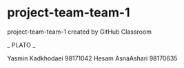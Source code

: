 # project-team-team-1
project-team-team-1 created by GitHub Classroom

_ PLATO _
                          
Yasmin Kadkhodaei 98171042
Hesam AsnaAshari 98170635
